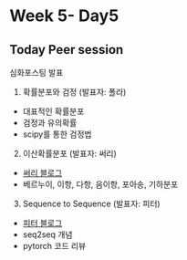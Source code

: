 ﻿# Week 5- Day5
## Today Peer session
심화포스팅 발표
1. 확률분포와 검정 (발표자: 폴라)
- 대표적인 확률분포
- 검정과 유의확률
-  scipy를 통한 검정법
2. 이산확률분포 (발표자: 써리)
- [써리 블로그](https://westshine-data-analysis.tistory.com/137)
- 베르누이, 이항, 다항, 음이항, 포아송, 기하분포
3. Sequence to Sequence (발표자: 피터)
- [피터 블로그](https://www.devchopin.com/blog/180/
)
- seq2seq 개념
- pytorch 코드 리뷰


